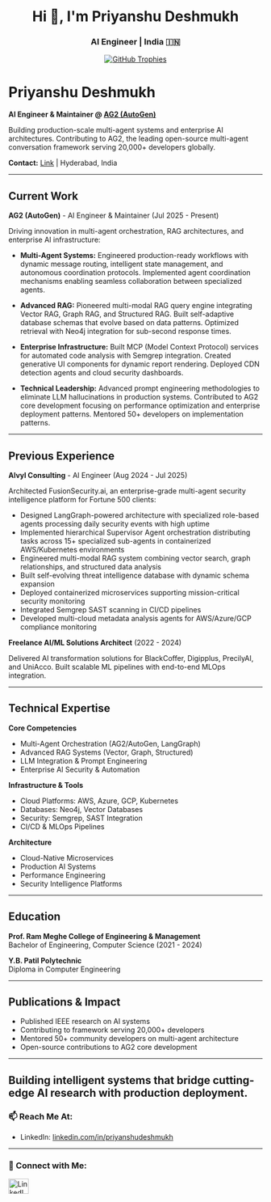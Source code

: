 <h1 align="center">Hi 🐯, I'm Priyanshu Deshmukh</h1>
<h3 align="center">AI Engineer | India 🇮🇳</h3>
<p align="center">
  <a href="https://github.com/ryo-ma/github-profile-trophy">
    <img src="https://github-profile-trophy.vercel.app/?username=priyansh4320" alt="GitHub Trophies" />
  </a>
</p>

# Priyanshu Deshmukh

**AI Engineer & Maintainer @ [AG2 (AutoGen)](https://github.com/ag2ai/ag2)**

Building production-scale multi-agent systems and enterprise AI architectures. Contributing to AG2, the leading open-source multi-agent conversation framework serving 20,000+ developers globally.

**Contact:** [Link](https://www.linkedin.com/in/priyanshudeshmukh/) | Hyderabad, India

---

## Current Work

**AG2 (AutoGen)** - AI Engineer & Maintainer (Jul 2025 - Present)

Driving innovation in multi-agent orchestration, RAG architectures, and enterprise AI infrastructure:

- **Multi-Agent Systems:** Engineered production-ready workflows with dynamic message routing, intelligent state management, and autonomous coordination protocols. Implemented agent coordination mechanisms enabling seamless collaboration between specialized agents.

- **Advanced RAG:** Pioneered multi-modal RAG query engine integrating Vector RAG, Graph RAG, and Structured RAG. Built self-adaptive database schemas that evolve based on data patterns. Optimized retrieval with Neo4j integration for sub-second response times.

- **Enterprise Infrastructure:** Built MCP (Model Context Protocol) services for automated code analysis with Semgrep integration. Created generative UI components for dynamic report rendering. Deployed CDN detection agents and cloud security dashboards.

- **Technical Leadership:** Advanced prompt engineering methodologies to eliminate LLM hallucinations in production systems. Contributed to AG2 core development focusing on performance optimization and enterprise deployment patterns. Mentored 50+ developers on implementation patterns.

---

## Previous Experience

**Alvyl Consulting** - AI Engineer (Aug 2024 - Jul 2025)

Architected FusionSecurity.ai, an enterprise-grade multi-agent security intelligence platform for Fortune 500 clients:

- Designed LangGraph-powered architecture with specialized role-based agents processing daily security events with high uptime
- Implemented hierarchical Supervisor Agent orchestration distributing tasks across 15+ specialized sub-agents in containerized AWS/Kubernetes environments
- Engineered multi-modal RAG system combining vector search, graph relationships, and structured data analysis
- Built self-evolving threat intelligence database with dynamic schema expansion
- Deployed containerized microservices supporting mission-critical security monitoring
- Integrated Semgrep SAST scanning in CI/CD pipelines
- Developed multi-cloud metadata analysis agents for AWS/Azure/GCP compliance monitoring

**Freelance AI/ML Solutions Architect** (2022 - 2024)

Delivered AI transformation solutions for BlackCoffer, Digipplus, PrecilyAI, and UniAcco. Built scalable ML pipelines with end-to-end MLOps integration.

---

## Technical Expertise

**Core Competencies**
- Multi-Agent Orchestration (AG2/AutoGen, LangGraph)
- Advanced RAG Systems (Vector, Graph, Structured)
- LLM Integration & Prompt Engineering
- Enterprise AI Security & Automation

**Infrastructure & Tools**
- Cloud Platforms: AWS, Azure, GCP, Kubernetes
- Databases: Neo4j, Vector Databases
- Security: Semgrep, SAST Integration
- CI/CD & MLOps Pipelines

**Architecture**
- Cloud-Native Microservices
- Production AI Systems
- Performance Engineering
- Security Intelligence Platforms

---

## Education

**Prof. Ram Meghe College of Engineering & Management**  
Bachelor of Engineering, Computer Science (2021 - 2024)

**Y.B. Patil Polytechnic**  
Diploma in Computer Engineering

---

## Publications & Impact

- Published IEEE research on AI systems
- Contributing to framework serving 20,000+ developers
- Mentored 50+ community developers on multi-agent architecture
- Open-source contributions to AG2 core development

---

**Building intelligent systems that bridge cutting-edge AI research with production deployment.**
---

### 📫 Reach Me At:
- LinkedIn: [linkedin.com/in/priyanshudeshmukh](https://www.linkedin.com/in/priyanshudeshmukh/)

---

### 🔗 Connect with Me:
<p align="left">
  <a href="https://www.linkedin.com/in/priyanshudeshmukh/" target="_blank">
    <img src="https://raw.githubusercontent.com/rahuldkjain/github-profile-readme-generator/master/src/images/icons/Social/linked-in-alt.svg" alt="LinkedIn" width="40" height="30" />
  </a>

</p>

